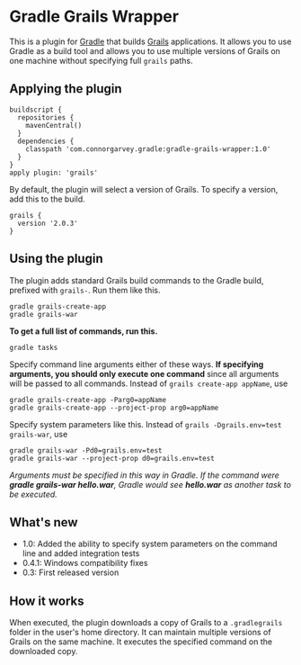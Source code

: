 Gradle Grails Wrapper
=====================

This is a plugin for [Gradle](http://www.gradle.org) that builds [Grails](http://www.grails.org) applications.  It allows you to use Gradle as a build tool and allows you to use multiple versions of Grails on one machine without specifying full `grails` paths.

Applying the plugin
-------------------

    buildscript {
      repositories {
        mavenCentral()
      }
      dependencies {
        classpath 'com.connorgarvey.gradle:gradle-grails-wrapper:1.0'
      }
    }
    apply plugin: 'grails'

By default, the plugin will select a version of Grails.  To specify a version, add this to the build.

    grails {
      version '2.0.3'
    }

Using the plugin
----------------

The plugin adds standard Grails build commands to the Gradle build, prefixed with `grails-`.  Run them like this.

    gradle grails-create-app
    gradle grails-war

**To get a full list of commands, run this.**

    gradle tasks

Specify command line arguments either of these ways.  **If specifying arguments, you should only execute one command**
since all arguments will be passed to all commands.  Instead of `grails create-app appName`, use

    gradle grails-create-app -Parg0=appName
    gradle grails-create-app --project-prop arg0=appName

Specify system parameters like this.  Instead of `grails -Dgrails.env=test grails-war`, use

    gradle grails-war -Pd0=grails.env=test
    gradle grails-war --project-prop d0=grails.env=test

_Arguments must be specified in this way in Gradle. If the command were **gradle grails-war hello.war**, Gradle would
see **hello.war** as another task to be executed._

What's new
----------

* 1.0: Added the ability to specify system parameters on the command line and added integration tests
* 0.4.1: Windows compatibility fixes
* 0.3: First released version

How it works
------------

When executed, the plugin downloads a copy of Grails to a `.gradlegrails` folder in the user's home directory.  It can
maintain multiple versions of Grails on the same machine.  It executes the specified command on the downloaded copy.
